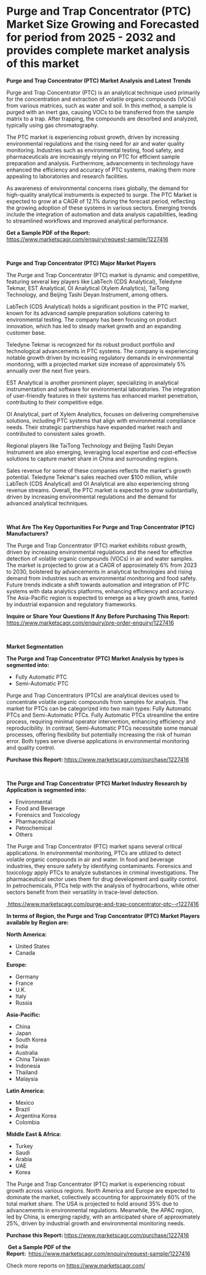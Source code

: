 <p><h1>Purge and Trap Concentrator (PTC) Market Size Growing and Forecasted for period from 2025 - 2032 and provides complete market analysis of this market</h1></p><p><strong>Purge and Trap Concentrator (PTC) Market Analysis and Latest Trends</strong></p>
<p><p>Purge and Trap Concentrator (PTC) is an analytical technique used primarily for the concentration and extraction of volatile organic compounds (VOCs) from various matrices, such as water and soil. In this method, a sample is purged with an inert gas, causing VOCs to be transferred from the sample matrix to a trap. After trapping, the compounds are desorbed and analyzed, typically using gas chromatography.</p><p>The PTC market is experiencing robust growth, driven by increasing environmental regulations and the rising need for air and water quality monitoring. Industries such as environmental testing, food safety, and pharmaceuticals are increasingly relying on PTC for efficient sample preparation and analysis. Furthermore, advancements in technology have enhanced the efficiency and accuracy of PTC systems, making them more appealing to laboratories and research facilities.</p><p>As awareness of environmental concerns rises globally, the demand for high-quality analytical instruments is expected to surge. The PTC Market is expected to grow at a CAGR of 12.1% during the forecast period, reflecting the growing adoption of these systems in various sectors. Emerging trends include the integration of automation and data analysis capabilities, leading to streamlined workflows and improved analytical performance.</p></p>
<p><strong>Get a Sample PDF of the Report:&nbsp;</strong> <a href="https://www.marketscagr.com/enquiry/request-sample/1227416?utm_campaign=2480&utm_medium=2&utm_source=Github&utm_content=ia&utm_term=12042025&utm_id=purge-and-trap-concentrator-ptc">https://www.marketscagr.com/enquiry/request-sample/1227416</a></p>
<p>&nbsp;</p>
<p><strong>Purge and Trap Concentrator (PTC) Major Market Players</strong></p>
<p><p>The Purge and Trap Concentrator (PTC) market is dynamic and competitive, featuring several key players like LabTech (CDS Analytical), Teledyne Tekmar, EST Analytical, OI Analytical (Xylem Analytics), TaiTong Technology, and Beijing Tashi Deyan Instrument, among others.</p><p>LabTech (CDS Analytical) holds a significant position in the PTC market, known for its advanced sample preparation solutions catering to environmental testing. The company has been focusing on product innovation, which has led to steady market growth and an expanding customer base. </p><p>Teledyne Tekmar is recognized for its robust product portfolio and technological advancements in PTC systems. The company is experiencing notable growth driven by increasing regulatory demands in environmental monitoring, with a projected market size increase of approximately 5% annually over the next five years.</p><p>EST Analytical is another prominent player, specializing in analytical instrumentation and software for environmental laboratories. The integration of user-friendly features in their systems has enhanced market penetration, contributing to their competitive edge.</p><p>OI Analytical, part of Xylem Analytics, focuses on delivering comprehensive solutions, including PTC systems that align with environmental compliance needs. Their strategic partnerships have expanded market reach and contributed to consistent sales growth.</p><p>Regional players like TaiTong Technology and Beijing Tashi Deyan Instrument are also emerging, leveraging local expertise and cost-effective solutions to capture market share in China and surrounding regions.</p><p>Sales revenue for some of these companies reflects the market's growth potential. Teledyne Tekmar's sales reached over $100 million, while LabTech (CDS Analytical) and OI Analytical are also experiencing strong revenue streams. Overall, the PTC market is expected to grow substantially, driven by increasing environmental regulations and the demand for advanced analytical techniques.</p></p>
<p>&nbsp;</p>
<p><strong>What Are The Key Opportunities For Purge and Trap Concentrator (PTC) Manufacturers?</strong></p>
<p><p>The Purge and Trap Concentrator (PTC) market exhibits robust growth, driven by increasing environmental regulations and the need for effective detection of volatile organic compounds (VOCs) in air and water samples. The market is projected to grow at a CAGR of approximately 6% from 2023 to 2030, bolstered by advancements in analytical technologies and rising demand from industries such as environmental monitoring and food safety. Future trends indicate a shift towards automation and integration of PTC systems with data analytics platforms, enhancing efficiency and accuracy. The Asia-Pacific region is expected to emerge as a key growth area, fueled by industrial expansion and regulatory frameworks.</p></p>
<p><strong>Inquire or Share Your Questions If Any Before Purchasing This Report:</strong> <a href="https://www.marketscagr.com/enquiry/pre-order-enquiry/1227416?utm_campaign=2480&utm_medium=2&utm_source=Github&utm_content=ia&utm_term=12042025&utm_id=purge-and-trap-concentrator-ptc">https://www.marketscagr.com/enquiry/pre-order-enquiry/1227416</a></p>
<p>&nbsp;</p>
<p><strong>Market Segmentation</strong></p>
<p><strong>The Purge and Trap Concentrator (PTC) Market Analysis by types is segmented into:</strong></p>
<p><ul><li>Fully Automatic PTC</li><li>Semi-Automatic PTC</li></ul></p>
<p><p>Purge and Trap Concentrators (PTCs) are analytical devices used to concentrate volatile organic compounds from samples for analysis. The market for PTCs can be categorized into two main types: Fully Automatic PTCs and Semi-Automatic PTCs. Fully Automatic PTCs streamline the entire process, requiring minimal operator intervention, enhancing efficiency and reproducibility. In contrast, Semi-Automatic PTCs necessitate some manual processes, offering flexibility but potentially increasing the risk of human error. Both types serve diverse applications in environmental monitoring and quality control.</p></p>
<p><strong>Purchase this Report:&nbsp;</strong><a href="https://www.marketscagr.com/purchase/1227416?utm_campaign=2480&utm_medium=2&utm_source=Github&utm_content=ia&utm_term=12042025&utm_id=purge-and-trap-concentrator-ptc">https://www.marketscagr.com/purchase/1227416</a></p>
<p>&nbsp;</p>
<p><strong>The Purge and Trap Concentrator (PTC) Market Industry Research by Application is segmented into:</strong></p>
<p><ul><li>Environmental</li><li>Food and Beverage</li><li>Forensics and Toxicology</li><li>Pharmaceutical</li><li>Petrochemical</li><li>Others</li></ul></p>
<p><p>The Purge and Trap Concentrator (PTC) market spans several critical applications. In environmental monitoring, PTCs are utilized to detect volatile organic compounds in air and water. In food and beverage industries, they ensure safety by identifying contaminants. Forensics and toxicology apply PTCs to analyze substances in criminal investigations. The pharmaceutical sector uses them for drug development and quality control. In petrochemicals, PTCs help with the analysis of hydrocarbons, while other sectors benefit from their versatility in trace-level detection.</p></p>
<p><a href="https://www.marketscagr.com/purge-and-trap-concentrator-ptc--r1227416?utm_campaign=2480&utm_medium=2&utm_source=Github&utm_content=ia&utm_term=12042025&utm_id=purge-and-trap-concentrator-ptc">&nbsp;https://www.marketscagr.com/purge-and-trap-concentrator-ptc--r1227416</a></p>
<p><strong>In terms of Region, the Purge and Trap Concentrator (PTC) Market Players available by Region are:</strong></p>
<p>
    <p> <strong> North America: </strong>
        <ul>
            <li>United States</li>
            <li>Canada</li>
        </ul>
        </p> 
    <p> <strong> Europe: </strong>
        <ul>
            <li>Germany</li>
            <li>France</li>
            <li>U.K.</li>
            <li>Italy</li>
            <li>Russia</li>
        </ul>
        </p> 
    <p> <strong> Asia-Pacific: </strong>
        <ul>
            <li>China</li>
            <li>Japan</li>
            <li>South Korea</li>
            <li>India</li>
            <li>Australia</li>
            <li>China Taiwan</li>
            <li>Indonesia</li>
            <li>Thailand</li>
            <li>Malaysia</li>
        </ul>
        </p> 
    <p> <strong> Latin America: </strong>
        <ul>
            <li>Mexico</li>
            <li>Brazil</li>
            <li>Argentina Korea</li>
            <li>Colombia</li>
        </ul>
        </p> 
    <p> <strong> Middle East & Africa: </strong>
        <ul>
            <li>Turkey</li>
            <li>Saudi</li>
            <li>Arabia</li>
            <li>UAE</li>
            <li>Korea</li>
        </ul>
    </p>
    </p>
<p><p>The Purge and Trap Concentrator (PTC) market is experiencing robust growth across various regions. North America and Europe are expected to dominate the market, collectively accounting for approximately 60% of the total market share. The USA is projected to hold around 35% due to advancements in environmental regulations. Meanwhile, the APAC region, led by China, is emerging rapidly, with an anticipated share of approximately 25%, driven by industrial growth and environmental monitoring needs.</p></p>
<p><strong>Purchase this Report: </strong><a href="https://www.marketscagr.com/purchase/1227416?utm_campaign=2480&utm_medium=2&utm_source=Github&utm_content=ia&utm_term=12042025&utm_id=purge-and-trap-concentrator-ptc">https://www.marketscagr.com/purchase/1227416</a></p>
<p>&nbsp;<strong>Get a Sample PDF of the Report:&nbsp;&nbsp;</strong><a href="https://www.marketscagr.com/enquiry/request-sample/1227416?utm_campaign=2480&utm_medium=2&utm_source=Github&utm_content=ia&utm_term=12042025&utm_id=purge-and-trap-concentrator-ptc">https://www.marketscagr.com/enquiry/request-sample/1227416</a></p>
<p><strong></strong></p>
<p>Check more reports on <a href="https://www.marketscagr.com/?utm_campaign=2480&utm_medium=2&utm_source=Github&utm_content=ia&utm_term=12042025&utm_id=purge-and-trap-concentrator-ptc">https://www.marketscagr.com/</a></p>